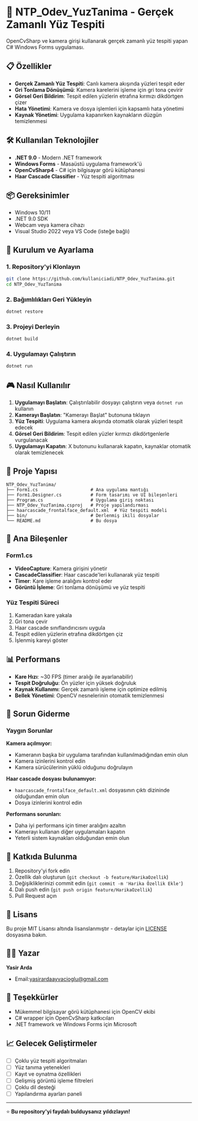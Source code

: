 # 🎯 NTP_Odev_YuzTanima - Gerçek Zamanlı Yüz Tespiti

OpenCvSharp ve kamera girişi kullanarak gerçek zamanlı yüz tespiti yapan C# Windows Forms uygulaması.

## 📋 Özellikler

- **Gerçek Zamanlı Yüz Tespiti**: Canlı kamera akışında yüzleri tespit eder
- **Gri Tonlama Dönüşümü**: Kamera karelerini işleme için gri tona çevirir
- **Görsel Geri Bildirim**: Tespit edilen yüzlerin etrafına kırmızı dikdörtgen çizer
- **Hata Yönetimi**: Kamera ve dosya işlemleri için kapsamlı hata yönetimi
- **Kaynak Yönetimi**: Uygulama kapanırken kaynakların düzgün temizlenmesi

## 🛠️ Kullanılan Teknolojiler

- **.NET 9.0** - Modern .NET framework
- **Windows Forms** - Masaüstü uygulama framework'ü
- **OpenCvSharp4** - C# için bilgisayar görü kütüphanesi
- **Haar Cascade Classifier** - Yüz tespiti algoritması

## 📦 Gereksinimler

- Windows 10/11
- .NET 9.0 SDK
- Webcam veya kamera cihazı
- Visual Studio 2022 veya VS Code (isteğe bağlı)

## 🚀 Kurulum ve Ayarlama

### 1. Repository'yi Klonlayın
```bash
git clone https://github.com/kullaniciadi/NTP_Odev_YuzTanima.git
cd NTP_Odev_YuzTanima
```

### 2. Bağımlılıkları Geri Yükleyin
```bash
dotnet restore
```

### 3. Projeyi Derleyin
```bash
dotnet build
```

### 4. Uygulamayı Çalıştırın
```bash
dotnet run
```

## 🎮 Nasıl Kullanılır

1. **Uygulamayı Başlatın**: Çalıştırılabilir dosyayı çalıştırın veya `dotnet run` kullanın
2. **Kamerayı Başlatın**: "Kamerayı Başlat" butonuna tıklayın
3. **Yüz Tespiti**: Uygulama kamera akışında otomatik olarak yüzleri tespit edecek
4. **Görsel Geri Bildirim**: Tespit edilen yüzler kırmızı dikdörtgenlerle vurgulanacak
5. **Uygulamayı Kapatın**: X butonunu kullanarak kapatın, kaynaklar otomatik olarak temizlenecek

## 📁 Proje Yapısı

```
NTP_Odev_YuzTanima/
├── Form1.cs                    # Ana uygulama mantığı
├── Form1.Designer.cs           # Form tasarımı ve UI bileşenleri
├── Program.cs                  # Uygulama giriş noktası
├── NTP_Odev_YuzTanima.csproj   # Proje yapılandırması
├── haarcascade_frontalface_default.xml  # Yüz tespiti modeli
├── bin/                        # Derlenmiş ikili dosyalar
└── README.md                   # Bu dosya
```

## 🔧 Ana Bileşenler

### Form1.cs
- **VideoCapture**: Kamera girişini yönetir
- **CascadeClassifier**: Haar cascade'leri kullanarak yüz tespiti
- **Timer**: Kare işleme aralığını kontrol eder
- **Görüntü İşleme**: Gri tonlama dönüşümü ve yüz tespiti

### Yüz Tespiti Süreci
1. Kameradan kare yakala
2. Gri tona çevir
3. Haar cascade sınıflandırıcısını uygula
4. Tespit edilen yüzlerin etrafına dikdörtgen çiz
5. İşlenmiş kareyi göster

## 📊 Performans

- **Kare Hızı**: ~30 FPS (timer aralığı ile ayarlanabilir)
- **Tespit Doğruluğu**: Ön yüzler için yüksek doğruluk
- **Kaynak Kullanımı**: Gerçek zamanlı işleme için optimize edilmiş
- **Bellek Yönetimi**: OpenCV nesnelerinin otomatik temizlenmesi

## 🐛 Sorun Giderme

### Yaygın Sorunlar

**Kamera açılmıyor:**
- Kameranın başka bir uygulama tarafından kullanılmadığından emin olun
- Kamera izinlerini kontrol edin
- Kamera sürücülerinin yüklü olduğunu doğrulayın

**Haar cascade dosyası bulunamıyor:**
- `haarcascade_frontalface_default.xml` dosyasının çıktı dizininde olduğundan emin olun
- Dosya izinlerini kontrol edin

**Performans sorunları:**
- Daha iyi performans için timer aralığını azaltın
- Kamerayı kullanan diğer uygulamaları kapatın
- Yeterli sistem kaynakları olduğundan emin olun

## 🤝 Katkıda Bulunma

1. Repository'yi fork edin
2. Özellik dalı oluşturun (`git checkout -b feature/HarikaOzellik`)
3. Değişikliklerinizi commit edin (`git commit -m 'Harika Özellik Ekle'`)
4. Dalı push edin (`git push origin feature/HarikaOzellik`)
5. Pull Request açın

## 📝 Lisans

Bu proje MIT Lisansı altında lisanslanmıştır - detaylar için [LICENSE](LICENSE) dosyasına bakın.

## 👨‍💻 Yazar

**Yasir Arda**

- Email:yasirardaayvacioglu@gmail.com


## 🙏 Teşekkürler

- Mükemmel bilgisayar görü kütüphanesi için OpenCV ekibi
- C# wrapper için OpenCvSharp katkıcıları
- .NET framework ve Windows Forms için Microsoft

## 📈 Gelecek Geliştirmeler

- [ ] Çoklu yüz tespiti algoritmaları
- [ ] Yüz tanıma yetenekleri
- [ ] Kayıt ve oynatma özellikleri
- [ ] Gelişmiş görüntü işleme filtreleri
- [ ] Çoklu dil desteği
- [ ] Yapılandırma ayarları paneli

---

⭐ **Bu repository'yi faydalı bulduysanız yıldızlayın!**
